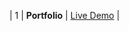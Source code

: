 | 1  | **Portfolio**         | [Live Demo]([https://your-live-demo-link.com](https://beyzanurakgul.github.io/portfolio/)) |
